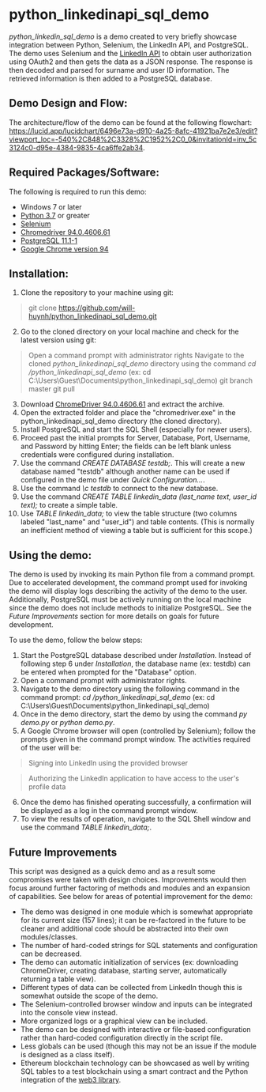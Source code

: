 # python_linkedinapi_sql_demo

*python_linkedin_sql_demo* is a demo created to very briefly showcase integration between Python, Selenium, the LinkedIn API, and PostgreSQL. The demo uses Selenium and the [LinkedIn API](https://www.linkedin.com/help/linkedin/answer/2836/accessing-linkedin-apis?lang=en) to obtain user authorization using OAuth2 and then gets the data as a JSON response. The response is then decoded and parsed for surname and user ID information. The retrieved information is then added to a PostgreSQL database.


## Demo Design and Flow:

The architecture/flow of the demo can be found at the following flowchart: https://lucid.app/lucidchart/6496e73a-d910-4a25-8afc-41921ba7e2e3/edit?viewport_loc=-540%2C848%2C3328%2C1952%2C0_0&invitationId=inv_5c3124c0-d95e-4384-9835-4ca6ffe2ab34.


## Required Packages/Software:

The following is required to run this demo:
* Windows 7 or later
* [Python 3.7](https://www.python.org/downloads/release/python-379/) or greater
* [Selenium](https://www.selenium.dev/)
* [Chromedriver 94.0.4606.61](https://chromedriver.storage.googleapis.com/index.html?path=94.0.4606.61/)
* [PostgreSQL 11.1-1](https://www.postgresql.org/download/windows/)
* [Google Chrome version 94](https://www.google.com/chrome/)


## Installation:

1. Clone the repository to your machine using git:

> git clone https://github.com/will-huynh/python_linkedinapi_sql_demo.git

2. Go to the cloned directory on your local machine and check for the latest version using git:

> Open a command prompt with administrator rights
> Navigate to the cloned *python_linkedinapi_sql_demo* directory using the command *cd <PARENT DIRECTORY>/python_linkedinapi_sql_demo* (ex: cd C:\Users\Guest\Documents\python_linkedinapi_sql_demo)
> git branch master
> git pull

3. Download [ChromeDriver 94.0.4606.61](https://chromedriver.storage.googleapis.com/index.html?path=94.0.4606.61/) and extract the archive.
4. Open the extracted folder and place the "chromedriver.exe" in the python_linkedinapi_sql_demo directory (the cloned directory).
5. Install PostgreSQL and start the SQL Shell (especially for newer users).
6. Proceed past the initial prompts for Server, Database, Port, Username, and Password by hitting Enter; the fields can be left blank unless credentials were configured during installation.
7. Use the command *CREATE DATABASE testdb;*. This will create a new database named "testdb" although another name can be used if configured in the demo file under *Quick Configuration...*.
8. Use the command *\c testdb* to connect to the new database.
9. Use the command *CREATE TABLE linkedin_data (last_name text, user_id text);* to create a simple table.
10. Use *TABLE linkedin_data;* to view the table structure (two columns labeled "last_name" and "user_id") and table contents. (This is normally an inefficient method of viewing a table but is sufficient for this scope.)


## Using the demo:

The demo is used by invoking its main Python file from a command prompt. Due to accelerated development, the command prompt used for invoking the demo will display logs describing the activity of the demo to the user. Additionally, PostgreSQL must be actively running on the local machine since the demo does not include methods to initialize PostgreSQL. See the *Future Improvements* section for more details on goals for future development.
  
To use the demo, follow the below steps:
1. Start the PostgreSQL database described under *Installation*. Instead of following step 6 under *Installation*, the database name (ex: testdb) can be entered when prompted for the "Database" option.
2. Open a command prompt with administrator rights.
3. Navigate to the demo directory using the following command in the command prompt: *cd <PARENT DIRECTORY>/python_linkedinapi_sql_demo* (ex: cd C:\Users\Guest\Documents\python_linkedinapi_sql_demo)
4. Once in the demo directory, start the demo by using the command *py demo.py* or *python demo.py*.
5. A Google Chrome browser will open (controlled by Selenium); follow the prompts given in the command prompt window. The activities required of the user will be:
> Signing into LinkedIn using the provided browser
  
> Authorizing the LinkedIn application to have access to the user's profile data

6. Once the demo has finished operating successfully, a confirmation will be displayed as a log in the command prompt window.
7. To view the results of operation, navigate to the SQL Shell window and use the command *TABLE linkedin_data;*.
  
## Future Improvements

This script was designed as a quick demo and as a result some compromises were taken with design choices. Improvements would then focus around further factoring of methods and modules and an expansion of capabilities. See below for areas of potential improvement for the demo:
  
* The demo was designed in one module which is somewhat appropriate for its current size (157 lines); it can be re-factored in the future to be cleaner and additional code should be abstracted into their own modules/classes.
* The number of hard-coded strings for SQL statements and configuration can be decreased.
* The demo can automatic initialization of services (ex: downloading ChromeDriver, creating database, starting server, automatically returning a table view).
* Different types of data can be collected from LinkedIn though this is somewhat outside the scope of the demo.
* The Selenium-controlled browser window and inputs can be integrated into the console view instead.
* More organized logs or a graphical view can be included.
* The demo can be designed with interactive or file-based configuration rather than hard-coded configuration directly in the script file.
* Less globals can be used (though this may not be an issue if the module is designed as a class itself).
* Ethereum blockchain technology can be showcased as well by writing SQL tables to a test blockchain using a smart contract and the Python integration of the [web3 library](https://web3js.readthedocs.io/en/v1.5.2/).

